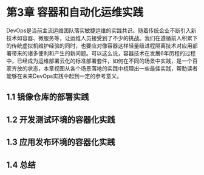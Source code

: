 # 第3章 容器和自动化运维实践

DevOps是当前主流运维团队落实敏捷运维的实践共识。随着传统企业不断引入新技术如容器、微服务等，让运维人员接受到了不少的挑战。我们在遵循前人积累下的传统虚拟机维护经验的同时，也要应对像容器这样轻量级进程隔离技术对应用部署带来的诸多便利和产生的新问题。可以这么说，容器技术在发展6年历程的过程中，已经成为运维部署云化的标准部署套件，如何在不同的场景中实践，是一个百家齐放的状态，本章视图从各个场景落地的实践中梳理出一些最佳实践，帮助读者能够在未来DevOps实践中起到一定的参考意义。

## 1.1 镜像仓库的部署实践

## 1.2 开发测试环境的容器化实践

## 1.3 应用发布环境的容器化实践

## 1.4 总结

